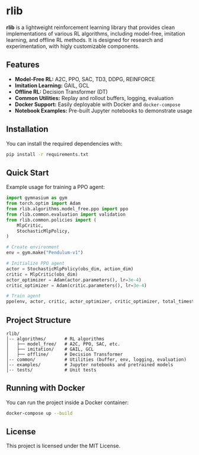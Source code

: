 # rlib

**rlib** is a lightweight reinforcement learning library that provides clean implementations of various RL algorithms, including model-free, imitation learning, and offline RL methods. It is designed for research and experimentation, with higly customizable components.

## Features

- **Model-Free RL:** A2C, PPO, SAC, TD3, DDPG, REINFORCE
- **Imitation Learning:** GAIL, GCL
- **Offline RL:** Decision Transformer (DT)
- **Common Utilities:** Replay and rollout buffers, logging, evaluation
- **Docker Support:** Easily deployable with Docker and `docker-compose`
- **Notebook Examples:** Pre-built Jupyter notebooks to demonstrate usage

## Installation

You can install the required dependencies with:

```bash
pip install -r requirements.txt
```

## Quick Start

Example usage for training a PPO agent:

```python
import gymnasium as gym
from torch.optim import Adam
from rlib.algorithms.model_free.ppo import ppo
from rlib.common.evaluation import validation
from rlib.common.policies import (
    MlpCritic,
    StochasticMlpPolicy,
)

# Create environment
env = gym.make("Pendulum-v1")

# Initialize PPO agent
actor = StochasticMlpPolicy(obs_dim, action_dim)
critic = MlpCritic(obs_dim)
actor_optimizer = Adam(actor.parameters(), lr=3e-4)
critic_optimizer = Adam(critic.parameters(), lr=3e-4)

# Train agent
ppo(env, actor, critic, actor_optimizer, critic_optimizer, total_timesteps=30_000)
```

## Project Structure

```
rlib/
│-- algorithms/       # RL algorithms
│   ├── model_free/   # A2C, PPO, SAC, etc.
│   ├── imitation/    # GAIL, GCL
│   ├── offline/      # Decision Transformer
│-- common/           # Utilities (buffer, env, logging, evaluation)
│-- examples/         # Jupyter notebooks and pretrained models
│-- tests/            # Unit tests
```

## Running with Docker

You can run the project inside a Docker container:

```bash
docker-compose up --build
```

## License

This project is licensed under the MIT License.